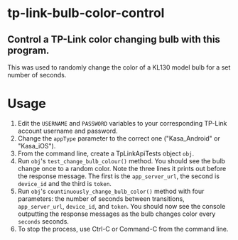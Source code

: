 # tp-link-bulb-color-control

## Control a TP-Link color changing bulb with this program. 
This was used to randomly change the color of a KL130 model bulb for a set number of seconds.

# Usage

1. Edit the `USERNAME` and `PASSWORD` variables to your corresponding TP-Link account username and password. 
2. Change the `appType` parameter to the correct one ("Kasa_Android" or "Kasa_iOS").
3. From the command line, create a TpLinkApiTests object `obj`.
4. Run `obj`'s `test_change_bulb_colour()` method. You should see the bulb change once to a random color.
   Note the three lines it prints out before the response message. The first is the `app_server_url`, the second is 
   `device_id` and the third is `token`.
5. Run `obj`'s `countinuously_change_bulb_color()` method with four parameters: the number of seconds between transitions,
   `app_server_url`, `device_id`, and `token`. You should now see the console outputting the response messages as the bulb
   changes color every `seconds` seconds.
6. To stop the process, use Ctrl-C or Command-C from the command line.
